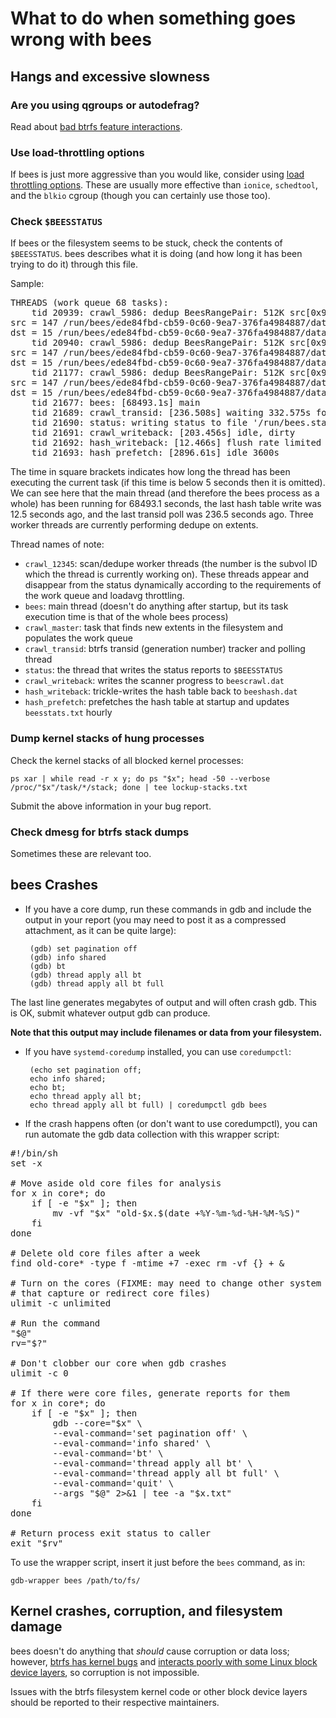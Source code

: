 What to do when something goes wrong with bees
==============================================

Hangs and excessive slowness
----------------------------

### Are you using qgroups or autodefrag?

  Read about [bad btrfs feature interactions](btrfs-other.md).

### Use load-throttling options

  If bees is just more aggressive than you would like, consider using
  [load throttling options](options.md).  These are usually more effective
  than `ionice`, `schedtool`, and the `blkio` cgroup (though you can
  certainly use those too).

### Check `$BEESSTATUS`

  If bees or the filesystem seems to be stuck, check the contents of
  `$BEESSTATUS`.  bees describes what it is doing (and how long it has
  been trying to do it) through this file.

  Sample:

<pre>
THREADS (work queue 68 tasks):
	tid 20939: crawl_5986: dedup BeesRangePair: 512K src[0x9933f000..0x993bf000] dst[0x9933f000..0x993bf000]
src = 147 /run/bees/ede84fbd-cb59-0c60-9ea7-376fa4984887/data/home/builder/linux/.git/objects/pack/pack-09f06f8759ac7fd163df320b7f7671f06ac2a747.pack
dst = 15 /run/bees/ede84fbd-cb59-0c60-9ea7-376fa4984887/data.new/home/builder/linux/.git/objects/pack/pack-09f06f8759ac7fd163df320b7f7671f06ac2a747.pack
	tid 20940: crawl_5986: dedup BeesRangePair: 512K src[0x992bf000..0x9933f000] dst[0x992bf000..0x9933f000]
src = 147 /run/bees/ede84fbd-cb59-0c60-9ea7-376fa4984887/data/home/builder/linux/.git/objects/pack/pack-09f06f8759ac7fd163df320b7f7671f06ac2a747.pack
dst = 15 /run/bees/ede84fbd-cb59-0c60-9ea7-376fa4984887/data.new/home/builder/linux/.git/objects/pack/pack-09f06f8759ac7fd163df320b7f7671f06ac2a747.pack
	tid 21177: crawl_5986: dedup BeesRangePair: 512K src[0x9923f000..0x992bf000] dst[0x9923f000..0x992bf000]
src = 147 /run/bees/ede84fbd-cb59-0c60-9ea7-376fa4984887/data/home/builder/linux/.git/objects/pack/pack-09f06f8759ac7fd163df320b7f7671f06ac2a747.pack
dst = 15 /run/bees/ede84fbd-cb59-0c60-9ea7-376fa4984887/data.new/home/builder/linux/.git/objects/pack/pack-09f06f8759ac7fd163df320b7f7671f06ac2a747.pack
	tid 21677: bees: [68493.1s] main
	tid 21689: crawl_transid: [236.508s] waiting 332.575s for next 10 transid RateEstimator { count = 87179, raw = 969.066 / 32229.2, ratio = 969.066 / 32465.7, rate = 0.0298489, duration(1) = 33.5021, seconds_for(1) = 1 }
	tid 21690: status: writing status to file '/run/bees.status'
	tid 21691: crawl_writeback: [203.456s] idle, dirty
	tid 21692: hash_writeback: [12.466s] flush rate limited after extent #17 of 64 extents
	tid 21693: hash_prefetch: [2896.61s] idle 3600s
</pre>

 The time in square brackets indicates how long the thread has been
 executing the current task (if this time is below 5 seconds then it
 is omitted).  We can see here that the main thread (and therefore the
 bees process as a whole) has been running for 68493.1 seconds, the
 last hash table write was 12.5 seconds ago, and the last transid poll
 was 236.5 seconds ago.  Three worker threads are currently performing
 dedupe on extents.

 Thread names of note:

 * `crawl_12345`: scan/dedupe worker threads (the number is the subvol
   ID which the thread is currently working on).  These threads appear
   and disappear from the status dynamically according to the requirements
   of the work queue and loadavg throttling.
 * `bees`: main thread (doesn't do anything after startup, but its task execution time is that of the whole bees process)
 * `crawl_master`: task that finds new extents in the filesystem and populates the work queue
 * `crawl_transid`: btrfs transid (generation number) tracker and polling thread
 * `status`: the thread that writes the status reports to `$BEESSTATUS`
 * `crawl_writeback`: writes the scanner progress to `beescrawl.dat`
 * `hash_writeback`: trickle-writes the hash table back to `beeshash.dat`
 * `hash_prefetch`: prefetches the hash table at startup and updates `beesstats.txt` hourly

### Dump kernel stacks of hung processes

Check the kernel stacks of all blocked kernel processes:

	ps xar | while read -r x y; do ps "$x"; head -50 --verbose /proc/"$x"/task/*/stack; done | tee lockup-stacks.txt

Submit the above information in your bug report.

### Check dmesg for btrfs stack dumps

Sometimes these are relevant too.


bees Crashes
------------

 * If you have a core dump, run these commands in gdb and include
 the output in your report (you may need to post it as a compressed
 attachment, as it can be quite large):

        (gdb) set pagination off
        (gdb) info shared
        (gdb) bt
        (gdb) thread apply all bt
        (gdb) thread apply all bt full

  The last line generates megabytes of output and will often crash gdb.
  This is OK, submit whatever output gdb can produce.

  **Note that this output may include filenames or data from your
  filesystem.**

 * If you have `systemd-coredump` installed, you can use `coredumpctl`:

        (echo set pagination off;
        echo info shared;
        echo bt;
        echo thread apply all bt;
        echo thread apply all bt full) | coredumpctl gdb bees

 * If the crash happens often (or don't want to use coredumpctl),
   you can run automate the gdb data collection with this wrapper script:

<pre>
#!/bin/sh
set -x

# Move aside old core files for analysis
for x in core*; do
	if [ -e "$x" ]; then
		mv -vf "$x" "old-$x.$(date +%Y-%m-%d-%H-%M-%S)"
	fi
done

# Delete old core files after a week
find old-core* -type f -mtime +7 -exec rm -vf {} + &

# Turn on the cores (FIXME: may need to change other system parameters
# that capture or redirect core files)
ulimit -c unlimited

# Run the command
"$@"
rv="$?"

# Don't clobber our core when gdb crashes
ulimit -c 0

# If there were core files, generate reports for them
for x in core*; do
	if [ -e "$x" ]; then
		gdb --core="$x" \
		--eval-command='set pagination off' \
		--eval-command='info shared' \
		--eval-command='bt' \
		--eval-command='thread apply all bt' \
		--eval-command='thread apply all bt full' \
		--eval-command='quit' \
		--args "$@" 2>&1 | tee -a "$x.txt"
	fi
done

# Return process exit status to caller
exit "$rv"
</pre>

  To use the wrapper script, insert it just before the `bees` command,
  as in:

    gdb-wrapper bees /path/to/fs/


Kernel crashes, corruption, and filesystem damage
-------------------------------------------------

bees doesn't do anything that _should_ cause corruption or data loss;
however, [btrfs has kernel bugs](btrfs-kernel.md) and [interacts poorly
with some Linux block device layers](btrfs-other.md), so corruption is
not impossible.

Issues with the btrfs filesystem kernel code or other block device layers
should be reported to their respective maintainers.
